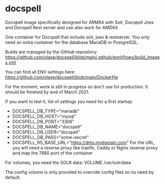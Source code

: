 # docspell
Docspell image specifically designed for ARM64 with Solr, Docspell Joex and Docspell Rest server and can also work for AMD64

One container for Docspell that include solr, joex & restserver. You only need an extra container for the database MariaDB or PostgreSQL.

Builds are managed by the GitHub repository: https://github.com/olaxe/docspell/blob/main/.github/workflows/build_images.yml

You can find all ENV settings here: https://github.com/olaxe/docspell/blob/main/Dockerfile

For the moment, work is still in progress so don't use for production. It should be finished by end of March 2021.

If you want to test it, list of settings you need for a first startup:  
- DOCSPELL_DB_TYPE="mariadb"
- DOCSPELL_DB_HOST="mysql"
- DOCSPELL_DB_PORT="3306"
- DOCSPELL_DB_NAME="docspell" 
- DOCSPELL_DB_USER="docspell" 
- DOCSPELL_DB_PASS="some-secret" 
- DOCSPELL_RS_BASE_URL="https://dms.mydomain.com" 
For the URL, you will need a reverse proxy like traefik, Caddy or Nginx reverse proxy and map the 7880 port of the container

For volumes, you need the SOLR data: VOLUME /var/solr/data

The config volume is only provided to override config files so no need by default.
